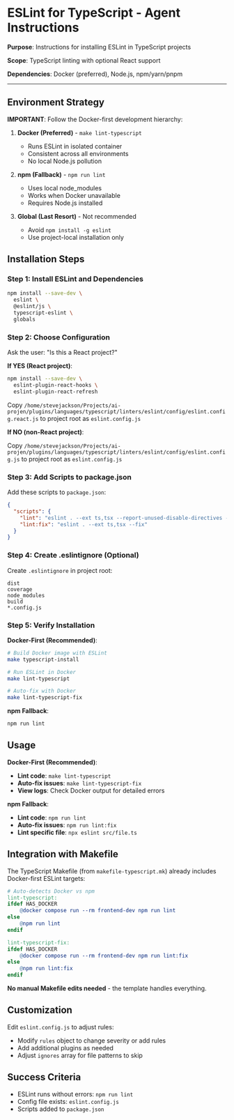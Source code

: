 # ESLint for TypeScript - Agent Instructions

**Purpose**: Instructions for installing ESLint in TypeScript projects

**Scope**: TypeScript linting with optional React support

**Dependencies**: Docker (preferred), Node.js, npm/yarn/pnpm

---

## Environment Strategy

**IMPORTANT**: Follow the Docker-first development hierarchy:

1. **Docker (Preferred)** - `make lint-typescript`
   - Runs ESLint in isolated container
   - Consistent across all environments
   - No local Node.js pollution

2. **npm (Fallback)** - `npm run lint`
   - Uses local node_modules
   - Works when Docker unavailable
   - Requires Node.js installed

3. **Global (Last Resort)** - Not recommended
   - Avoid `npm install -g eslint`
   - Use project-local installation only

## Installation Steps

### Step 1: Install ESLint and Dependencies

```bash
npm install --save-dev \
  eslint \
  @eslint/js \
  typescript-eslint \
  globals
```

### Step 2: Choose Configuration

Ask the user: "Is this a React project?"

**If YES (React project)**:
```bash
npm install --save-dev \
  eslint-plugin-react-hooks \
  eslint-plugin-react-refresh
```

Copy `/home/stevejackson/Projects/ai-projen/plugins/languages/typescript/linters/eslint/config/eslint.config.react.js` to project root as `eslint.config.js`

**If NO (non-React project)**:

Copy `/home/stevejackson/Projects/ai-projen/plugins/languages/typescript/linters/eslint/config/eslint.config.js` to project root as `eslint.config.js`

### Step 3: Add Scripts to package.json

Add these scripts to `package.json`:

```json
{
  "scripts": {
    "lint": "eslint . --ext ts,tsx --report-unused-disable-directives --max-warnings 0",
    "lint:fix": "eslint . --ext ts,tsx --fix"
  }
}
```

### Step 4: Create .eslintignore (Optional)

Create `.eslintignore` in project root:

```
dist
coverage
node_modules
build
*.config.js
```

### Step 5: Verify Installation

**Docker-First (Recommended)**:
```bash
# Build Docker image with ESLint
make typescript-install

# Run ESLint in Docker
make lint-typescript

# Auto-fix with Docker
make lint-typescript-fix
```

**npm Fallback**:
```bash
npm run lint
```

## Usage

**Docker-First (Recommended)**:
- **Lint code**: `make lint-typescript`
- **Auto-fix issues**: `make lint-typescript-fix`
- **View logs**: Check Docker output for detailed errors

**npm Fallback**:
- **Lint code**: `npm run lint`
- **Auto-fix issues**: `npm run lint:fix`
- **Lint specific file**: `npx eslint src/file.ts`

## Integration with Makefile

The TypeScript Makefile (from `makefile-typescript.mk`) already includes Docker-first ESLint targets:

```makefile
# Auto-detects Docker vs npm
lint-typescript:
ifdef HAS_DOCKER
	@docker compose run --rm frontend-dev npm run lint
else
	@npm run lint
endif

lint-typescript-fix:
ifdef HAS_DOCKER
	@docker compose run --rm frontend-dev npm run lint:fix
else
	@npm run lint:fix
endif
```

**No manual Makefile edits needed** - the template handles everything.

## Customization

Edit `eslint.config.js` to adjust rules:

- Modify `rules` object to change severity or add rules
- Add additional plugins as needed
- Adjust `ignores` array for file patterns to skip

## Success Criteria

- ESLint runs without errors: `npm run lint`
- Config file exists: `eslint.config.js`
- Scripts added to `package.json`
